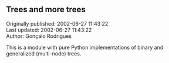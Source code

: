 ## Trees and more trees  
Originally published: 2002-06-27 11:43:22  
Last updated: 2002-06-27 11:43:22  
Author: Gonçalo Rodrigues  
  
This is a module with pure Python implementations of binary and
generalized (multi-node) trees.